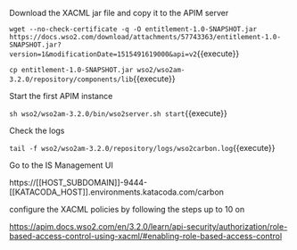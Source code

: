 Download the XACML jar file and copy it to the APIM server

`wget --no-check-certificate -q -O entitlement-1.0-SNAPSHOT.jar https://docs.wso2.com/download/attachments/57743363/entitlement-1.0-SNAPSHOT.jar?version=1&modificationDate=1515491619000&api=v2`{{execute}}

`cp entitlement-1.0-SNAPSHOT.jar wso2/wso2am-3.2.0/repository/components/lib`{{execute}}

Start the first APIM instance

`sh wso2/wso2am-3.2.0/bin/wso2server.sh start`{{execute}}

Check the logs

`tail -f wso2/wso2am-3.2.0/repository/logs/wso2carbon.log`{{execute}}

Go to the IS Management UI

https://[[HOST_SUBDOMAIN]]-9444-[[KATACODA_HOST]].environments.katacoda.com/carbon

configure the XACML policies by following the steps up to 10 on 

https://apim.docs.wso2.com/en/3.2.0/learn/api-security/authorization/role-based-access-control-using-xacml/#enabling-role-based-access-control


